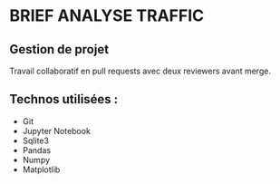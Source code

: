 # BRIEF ANALYSE TRAFFIC
## Gestion de projet
Travail collaboratif en pull requests avec deux reviewers avant merge.
## Technos utilisées : 
- Git
- Jupyter Notebook
- Sqlite3
- Pandas
- Numpy
- Matplotlib